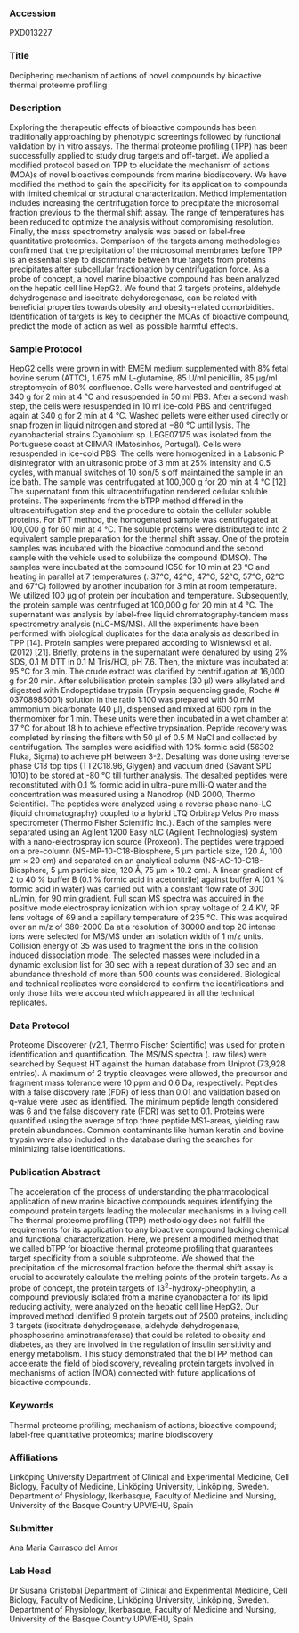 ### Accession
PXD013227

### Title
Deciphering mechanism of actions of novel compounds by bioactive thermal proteome profiling

### Description
Exploring the therapeutic effects of bioactive compounds has been traditionally approaching by phenotypic screenings followed by functional validation by in vitro assays. The thermal proteome profiling (TPP) has been successfully applied to study drug targets and off-target. We applied a modified protocol based on TPP to elucidate the mechanism of actions (MOA)s of novel bioactives compounds from marine biodiscovery. We have modified the method to gain the specificity for its application to compounds with limited chemical or structural characterization. Method implementation includes increasing the centrifugation force to precipitate the microsomal fraction previous to the thermal shift assay. The range of temperatures has been reduced to optimize the analysis without compromising resolution. Finally, the mass spectrometry analysis was based on label-free quantitative proteomics. Comparison of the targets among methodologies confirmed that the precipitation of the microsomal membranes before TPP is an essential step to discriminate between true targets from proteins precipitates after subcellular fractionation by centrifugation force. As a probe of concept, a novel marine bioactive compound has been analyzed on the hepatic cell line HepG2. We found that 2 targets proteins, aldehyde dehydrogenase and isocitrate dehydoregenase, can be related with beneficial properties towards obesity and obesity-related comorbidities. Identification of targets is key to decipher the MOAs of bioactive compound, predict the mode of action as well as possible harmful effects.

### Sample Protocol
HepG2 cells were grown in with EMEM medium supplemented with 8% fetal bovine serum (ATTC), 1.675 mM L-glutamine, 85 U/ml penicillin, 85 μg/ml streptomycin of 80% confluence. Cells were harvested and centrifuged at 340 g for 2 min at 4 °C and resuspended in 50 ml PBS. After a second wash step, the cells were resuspended in 10 ml ice-cold PBS and centrifuged again at 340 g for 2 min at 4 °C. Washed pellets were either used directly or snap frozen in liquid nitrogen and stored at −80 °C until lysis. The cyanobacterial strains Cyanobium sp. LEGE07175 was isolated from the Portuguese coast at CIIMAR (Matosinhos, Portugal). Cells were resuspended in ice-cold PBS. The cells were homogenized in a Labsonic P disintegrator with an ultrasonic probe of 3 mm at 25% intensity and 0.5 cycles, with manual switches of 10 son/5 s off maintained the sample in an ice bath. The sample was centrifugated at 100,000 g for 20 min at 4 °C [12]. The supernatant from this ultracentrifugation rendered cellular soluble proteins. The experiments from the bTPP method differed in the ultracentrifugation step and the procedure to obtain the cellular soluble proteins. For bTT method, the homogenated sample was centrifugated at 100,000 g for 60 min at 4 °C. The soluble proteins were distributed to into 2 equivalent sample preparation for the thermal shift assay. One of the protein samples was incubated with the bioactive compound and the second sample with the vehicle used to solubilize the compound (DMSO). The samples were incubated at the compound IC50 for 10 min at 23 °C and heating in parallel at 7 temperatures (: 37°C, 42°C, 47°C, 52°C, 57°C, 62°C and 67°C) followed by another incubation for 3 min at room temperature. We utilized 100 µg of protein per incubation and temperature. Subsequently, the protein sample was centrifuged at 100,000 g for 20 min at 4 °C. The supernatant was analysis by label-free liquid chromatography-tandem mass spectrometry analysis (nLC-MS/MS). All the experiments have been performed with biological duplicates for the data analysis as described in TPP [14]. Protein samples were prepared according to Wiśniewski et al. (2012) [21]. Briefly, proteins in the supernatant were denatured by using 2% SDS, 0.1 M DTT in 0.1 M Tris/HCl, pH 7.6. Then, the mixture was incubated at 95 °C for 3 min. The crude extract was clarified by centrifugation at 16,000 g for 20 min.  After solubilisation protein samples (30 µl) were alkylated and digested with Endopeptidase trypsin (Trypsin sequencing grade, Roche # 03708985001) solution in the ratio 1:100 was prepared with 50 mM ammonium bicarbonate (40 μl), dispensed and mixed at 600 rpm in the thermomixer for 1 min.  These units were then incubated in a wet chamber at 37 °C for about 18 h to achieve effective trypsination. Peptide recovery was completed by rinsing the filters with 50 μl of 0.5 M NaCl and collected by centrifugation.  The samples were acidified with 10% formic acid (56302 Fluka, Sigma) to achieve pH between 3-2. Desalting was done using reverse phase C18 top tips (TT2C18.96, Glygen) and vacuum dried (Savant SPD 1010) to be stored at -80 °C till further analysis. The desalted peptides were reconstituted with 0.1 % formic acid in ultra-pure milli-Q water and the concentration was measured using a Nanodrop (ND 2000, Thermo Scientific). The peptides were analyzed using a reverse phase nano-LC (liquid chromatography) coupled to a hybrid LTQ Orbitrap Velos Pro mass spectrometer (Thermo Fisher Scientific Inc.). Each of the samples were separated using an Agilent 1200 Easy nLC (Agilent Technologies) system with a nano-electrospray ion source (Proxeon). The peptides were trapped on a pre-column (NS-MP-10-C18-Biosphere, 5 µm particle size, 120 Å, 100 µm × 20 cm) and separated on an analytical column (NS-AC-10-C18-Biosphere, 5 µm particle size, 120 Å, 75 µm × 10.2 cm). A linear gradient of 2 to 40 % buffer B (0.1 % formic acid in acetonitrile) against buffer A (0.1 % formic acid in water) was carried out with a constant flow rate of 300 nL/min, for 90 min gradient. Full scan MS spectra was acquired in the positive mode electrospray ionization with ion spray voltage of 2.4 KV, RF lens voltage of 69 and a capillary temperature of 235 °C. This was acquired over an m/z of 380-2000 Da at a resolution of 30000 and top 20 intense ions were selected for MS/MS under an isolation width of 1 m/z units. Collision energy of 35 was used to fragment the ions in the collision induced dissociation mode. The selected masses were included in a dynamic exclusion list for 30 sec with a repeat duration of 30 sec and an abundance threshold of more than 500 counts was considered. Biological and technical replicates were considered to confirm the identifications and only those hits were accounted which appeared in all the technical replicates.

### Data Protocol
Proteome Discoverer (v2.1, Thermo Fischer Scientific) was used for protein identification and quantification. The MS/MS spectra (. raw files) were searched by Sequest HT against the human database from Uniprot (73,928 entries). A maximum of 2 tryptic cleavages were allowed, the precursor and fragment mass tolerance were 10 ppm and 0.6 Da, respectively. Peptides with a false discovery rate (FDR) of less than 0.01 and validation based on q-value were used as identified. The minimum peptide length considered was 6 and the false discovery rate (FDR) was set to 0.1. Proteins were quantified using the average of top three peptide MS1-areas, yielding raw protein abundances. Common contaminants like human keratin and bovine trypsin were also included in the database during the searches for minimizing false identifications.

### Publication Abstract
The acceleration of the process of understanding the pharmacological application of new marine bioactive compounds requires identifying the compound protein targets leading the molecular mechanisms in a living cell. The thermal proteome profiling (TPP) methodology does not fulfill the requirements for its application to any bioactive compound lacking chemical and functional characterization. Here, we present a modified method that we called bTPP for bioactive thermal proteome profiling that guarantees target specificity from a soluble subproteome. We showed that the precipitation of the microsomal fraction before the thermal shift assay is crucial to accurately calculate the melting points of the protein targets. As a probe of concept, the protein targets of 13<sup>2</sup>-hydroxy-pheophytin, a compound previously isolated from a marine cyanobacteria for its lipid reducing activity, were analyzed on the hepatic cell line HepG2. Our improved method identified 9 protein targets out of 2500 proteins, including 3 targets (isocitrate dehydrogenase, aldehyde dehydrogenase, phosphoserine aminotransferase) that could be related to obesity and diabetes, as they are involved in the regulation of insulin sensitivity and energy metabolism. This study demonstrated that the bTPP method can accelerate the field of biodiscovery, revealing protein targets involved in mechanisms of action (MOA) connected with future applications of bioactive compounds.

### Keywords
Thermal proteome profiling; mechanism of actions; bioactive compound; label-free quantitative proteomics; marine biodiscovery

### Affiliations
Linköping University
Department of Clinical and Experimental Medicine, Cell Biology, Faculty of Medicine, Linköping University, Linköping, Sweden. Department of Physiology, Ikerbasque, Faculty of Medicine and Nursing, University of the Basque Country UPV/EHU, Spain

### Submitter
Ana Maria Carrasco del Amor

### Lab Head
Dr Susana Cristobal
Department of Clinical and Experimental Medicine, Cell Biology, Faculty of Medicine, Linköping University, Linköping, Sweden. Department of Physiology, Ikerbasque, Faculty of Medicine and Nursing, University of the Basque Country UPV/EHU, Spain


